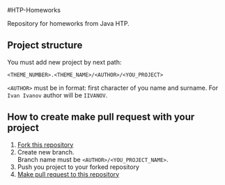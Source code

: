 #HTP-Homeworks

Repository for homeworks from Java HTP.

## Project structure

You must add new project by next path:
```
<THEME_NUMBER>.<THEME_NAME>/<AUTHOR>/<YOU_PROJECT>
```

``<AUTHOR>`` must be in format: first character of you name and surname. For ``Ivan Ivanov`` author will be ``IIVANOV``.

## How to create make pull request with your project

1. [Fork this repository](https://help.github.com/articles/fork-a-repo/)
2. Create new branch.<br>Branch name must be ``<AUTHOR>/<YOU_PROJECT_NAME>``.
3. Push you project to your forked repository
4. [Make pull request to this repository](https://help.github.com/articles/creating-a-pull-request/)
